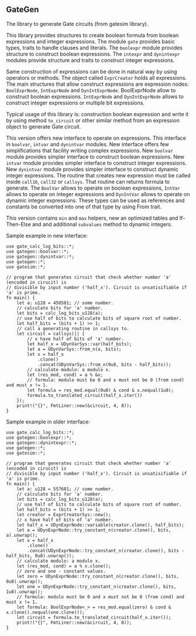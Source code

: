 ## GateGen

The library to generate Gate circuits (from gatesim library).

This library provides structures to create boolean formula from
boolean expressions and integer expressions. The module `gate` provides
basic types, traits to handle clauses and literals.
The `boolexpr` module provides structure to construct boolean
expressions. The `intexpr` and `dynintexpr` modules provide structure and traits to
construct integer expressions.

Same construction of expressions can be done in natural way by using operators or
methods. The object called `ExprCreator` holds all expressions. The main structures
that allow construct expressions are expression nodes: `BoolExprNode`, `IntExprNode`
and `DynIntExprNode`. BoolExprNode allow to construct boolean expressions.
`IntExprNode` and `DynIntExprNode` allows to construct integer expressions or multiple
bit expressions.

Typical usage of this library is: construction boolean expression and write it by using
method `to_circuit` or other similar method from an expression object to generate
Gate circuit.

This version offers new interface to operate on expressions.
This interface in `boolvar`, `intvar` and `dynintvar` modules. New interface offers
few simplifications that facility writing complex expressions.
New `boolvar` module provides simpler interface to construct boolean expressions.
New `intvar` module provides simpler interface to construct integer expressions.
New `dynintvar` module provides simpler interface to construct dynamic integer expressions.
The routine that creates new expression must be called inside `call16`, `call32` or `callsys`.
That routine can returns formula to generate. The `BoolVar` allows to operate on boolean
expressions, `IntVar` allows to operate on integer expressions and `DynIntVar` allows to
operate on dynamic integer expressions. These types can be used as references and
constants be converted into one of that type by using From trait.

This version contains `min` and `max` helpers, new an optimized tables and If-Then-Else and
and additional `subvalues` method to dynamic integers.

Sample example in new interface:

```
use gate_calc_log_bits::*;
use gategen::boolvar::*;
use gategen::dynintvar::*;
use gategen::*;
use gatesim::*;

// program that generates circuit that check whether number 'a' (encoded in cirucit) is
// divisible by input number ('half_x'). Circuit is unsatisifiable if 'a' is prime.
fn main() {
    let a: u128 = 458581; // some number.
    // calculate bits for 'a' number.
    let bits = calc_log_bits_u128(a);
    // use half of bits to calculate bits of square root of number.
    let half_bits = (bits + 1) >> 1;
    // call a generating routine in callsys to.
    let circuit = callsys(|| {
        // x have half of bits of 'a' number.
        let half_x = UDynVarSys::var(half_bits);
        let a = UDynVarSys::from_n(a, bits);
        let x = half_x
            .clone()
            .concat(UDynVarSys::from_n(0u8, bits - half_bits));
        // calculate modulo: a modulo x.
        let (res_mod, cond) = a % &x;
        // formula: modulo must be 0 and x must not be 0 (from cond) and must x != 1.
        let formula = res_mod.equal(0u8) & cond & x.nequal(1u8);
        formula.to_translated_circuit(half_x.iter())
    });
    print!("{}", FmtLiner::new(&circuit, 4, 8));
}
```

Sample example in older interface:

```
use gate_calc_log_bits::*;
use gategen::boolexpr::*;
use gategen::dynintexpr::*;
use gategen::*;
use gatesim::*;

// program that generates circuit that check whether number 'a' (encoded in cirucit) is
// divisible by input number ('half_x'). Circuit is unsatisifiable if 'a' is prime.
fn main() {
    let a: u128 = 557681; // some number.
    // calculate bits for 'a' number.
    let bits = calc_log_bits_u128(a);
    // use half of bits to calculate bits of square root of number.
    let half_bits = (bits + 1) >> 1;
    let creator = ExprCreatorSys::new();
    // x have half of bits of 'a' number.
    let half_x = UDynExprNode::variable(creator.clone(), half_bits);
    let a = UDynExprNode::try_constant_n(creator.clone(), bits, a).unwrap();
    let x = half_x
        .clone()
        .concat(UDynExprNode::try_constant_n(creator.clone(), bits - half_bits, 0u8).unwrap());
    // calculate modulo: a modulo x.
    let (res_mod, cond) = a % x.clone();
    // zero and one - constant values.
    let zero = UDynExprNode::try_constant_n(creator.clone(), bits, 0u8).unwrap();
    let one = UDynExprNode::try_constant_n(creator.clone(), bits, 1u8).unwrap();
    // formula: modulo must be 0 and x must not be 0 (from cond) and must x != 1.
    let formula: BoolExprNode<_> = res_mod.equal(zero) & cond & x.clone().nequal(one.clone());
    let circuit = formula.to_translated_circuit(half_x.iter());
    print!("{}", FmtLiner::new(&circuit, 4, 8));
}
```
